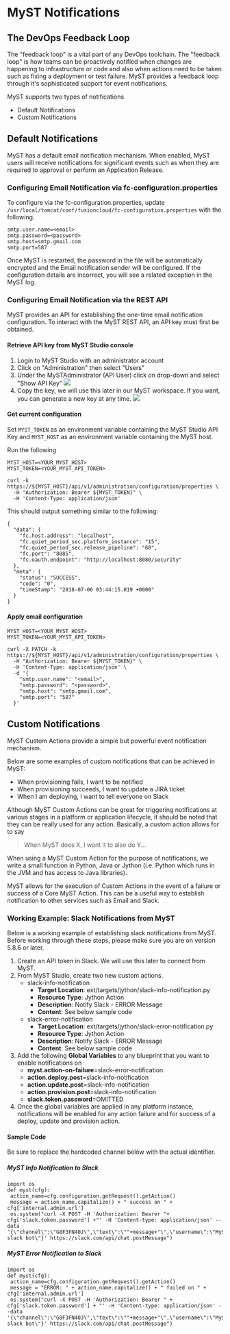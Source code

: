 # MyST Notifications

## The DevOps Feedback Loop

The "feedback loop" is a vital part of any DevOps toolchain. The "feedback loop" is how teams can be proactively notified when changes are happening to infrastructure or code and also when actions need to be taken such as fixing a deployment or test failure. MyST provides a feedback loop through it's sophisticated support for event notifications.

MyST supports two types of notifications
 - Default Notifications
 - Custom Notifications

## Default Notifications

MyST has a default email notification mechanism. When enabled, MyST users will receive notifications for significant events such as when they are required to approval or perform an Application Release.

### Configuring Email Notification via fc-configuration.properties

To configure via the fc-configuration.properties, update  `/usr/local/tomcat/conf/fusioncloud/fc-configuration.properties` with the following.

```
smtp.user.name=<email>
smtp.password=<password>
smtp.host=smtp.gmail.com
smtp.port=587
```

Once MyST is restarted, the password in the file will be automatically encrypted and the Email notification sender will be configured. If the configuration details are incorrect, you will see a related exception in the MyST log.

### Configuring Email Notification via the REST API

MyST provides an API for establishing the one-time email notification configuration. To interact with the MyST REST API, an API key must first be obtained.

#### Retrieve API key from MyST Studio console

1. Login to MyST Studio with an administrator account
2. Click on "Administration" then select "Users"
3. Under the MySTAdministrator (API User) click on drop-down and select "Show API Key"
![](/myst-management/img/1.show-api-key.png)
4. Copy the key, we will use this later in our MyST workspace. If you want, you can generate a new key at any time.
![](/myst-management/img/2.api-key-view.png)

#### Get current configuration

Set `MYST_TOKEN` as an environment variable containing the MyST Studio API Key and `MYST_HOST` as an environment variable containing the MyST host.

Run the following
```
MYST_HOST=<YOUR_MYST_HOST>
MYST_TOKEN=<YOUR_MYST_API_TOKEN>

curl -k https://${MYST_HOST}/api/v1/administration/configuration/properties \
  -H "Authorization: Bearer ${MYST_TOKEN}" \
  -H 'Content-Type: application/json'
```

This should output something similar to the following:
```
{
  "data": {
    "fc.host.address": "localhost",
    "fc.quiet_period_sec.platform_instance": "15",
    "fc.quiet_period_sec.release_pipeline": "60",
    "fc.port": "8085",
    "fc.oauth.endpoint": "http://localhost:8080/security"
  },
  "meta": {
    "status": "SUCCESS",
    "code": "0",
    "timeStamp": "2018-07-06 03:44:15.019 +0000"
  }
}
```

#### Apply email configuration

```
MYST_HOST=<YOUR_MYST_HOST>
MYST_TOKEN=<YOUR_MYST_API_TOKEN>

curl -X PATCH -k https://${MYST_HOST}/api/v1/administration/configuration/properties \
  -H "Authorization: Bearer ${MYST_TOKEN}" \
  -H 'Content-Type: application/json' \
  -d '{
    "smtp.user.name": "<email>",
    "smtp.password": "<password>",
    "smtp.host": "smtp.gmail.com",
    "smtp.port": "587"
  }'
```

## Custom Notifications

MyST Custom Actions provide a simple but powerful event notification mechanism.

Below are some examples of custom notifications that can be achieved in MyST:
- When provisioning fails, I want to be notified
- When provisioning succeeds, I want to update a JIRA ticket
- When I am deploying, I want to tell everyone on Slack

Although MyST Custom Actions can be great for triggering notifications at various stages in a platform or application lifecycle, it should be noted that they can be really used for any action. Basically, a custom action allows for to say
> When MyST does X, I want it to also do Y...

When using a MyST Custom Action for the purpose of notifications, we write
a small function in Python, Java or Jython (i.e. Python which runs in the JVM and has access to Java libraries).

MyST allows for the execution of Custom Actions in the event of a failure or success of a Core MyST Action. This can be a useful way to establish notification to other services such as Email and Slack.

### Working Example: Slack Notifications from MyST

Below is a working example of establishing slack notifications from MyST.
Before working through these steps, please make sure you are on version 5.8.6 or later.

1. Create an API token in Slack. We will use this later to connect from MyST.
2. From MyST Studio, create two new custom actions.
   - slack-info-notification
     - **Target Location**: ext/targets/jython/slack-info-notification.py
     - **Resource Type**: Jython Action
     - **Description**: Notify Slack - ERROR Message
     - **Content**: See below sample code
   - slack-error-notification
     - **Target Location**: ext/targets/jython/slack-error-notification.py
     - **Resource Type**: Jython Action
     - **Description**: Notify Slack - ERROR Message
     - **Content**: See below sample code
3. Add the following **Global Variables** to any blueprint that you want to enable notifications on
   - **myst.action-on-failure**=slack-error-notification
   - **action.deploy.post**=slack-info-notification
   - **action.update.post**=slack-info-notification
   - **action.provision.post**=slack-info-notification
   - **slack.token.password**=OMITTED
4. Once the global variables are applied in any platform instance, notifications will be enabled for any action failure and for success of a deploy, update and provision action.

#### Sample Code

Be sure to replace the hardcoded channel below with the actual identifier.

##### MyST Info Notification to Slack

```
import os
def myst(cfg):
 action_name=cfg.configuration.getRequest().getAction()
 message = action_name.capitalize() + " success on " + cfg['internal.admin.url']
 os.system("curl -X POST -H 'Authorization: Bearer "+ cfg['slack.token.password'] +"' -H 'Content-type: application/json' --data '{\"channel\":\"G8F3FN40J\",\"text\":\""+message+"\",\"username\":\"MyST slack bot\"}' https://slack.com/api/chat.postMessage")
```

##### MyST Error Notification to Slack

```
import os
def myst(cfg):
 action_name=cfg.configuration.getRequest().getAction()
 message = "ERROR: " + action_name.capitalize() + " failed on " + cfg['internal.admin.url']
 os.system("curl -X POST -H 'Authorization: Bearer " + cfg['slack.token.password'] + "' -H 'Content-type: application/json' --data '{\"channel\":\"G8F3FN40J\",\"text\":\""+message+"\",\"username\":\"MyST slack bot\"}' https://slack.com/api/chat.postMessage")
```
